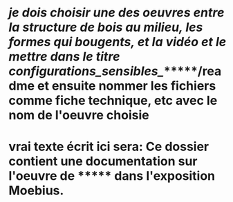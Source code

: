 # ***je dois choisir une des oeuvres entre la structure de bois au milieu, les formes qui bougents, et la vidéo et le mettre dans le titre configurations_sensibles_********/readme et ensuite nommer les fichiers comme fiche technique, etc avec le nom de l'oeuvre choisie





# vrai texte écrit ici sera: Ce dossier contient une documentation sur l'oeuvre de *****  dans l'exposition Moebius.
